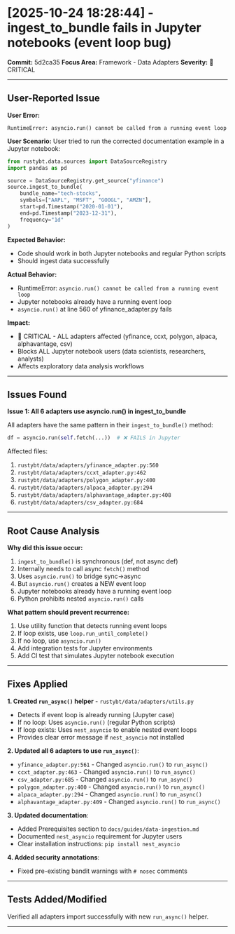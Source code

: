 # [2025-10-24 18:28:44] - ingest_to_bundle fails in Jupyter notebooks (event loop bug)

**Commit:** 5d2ca35
**Focus Area:** Framework - Data Adapters
**Severity:** 🔴 CRITICAL

---

## User-Reported Issue

**User Error:**
```
RuntimeError: asyncio.run() cannot be called from a running event loop
```

**User Scenario:**
User tried to run the corrected documentation example in a Jupyter notebook:

```python
from rustybt.data.sources import DataSourceRegistry
import pandas as pd

source = DataSourceRegistry.get_source("yfinance")
source.ingest_to_bundle(
    bundle_name="tech-stocks",
    symbols=["AAPL", "MSFT", "GOOGL", "AMZN"],
    start=pd.Timestamp("2020-01-01"),
    end=pd.Timestamp("2023-12-31"),
    frequency="1d"
)
```

**Expected Behavior:**
- Code should work in both Jupyter notebooks and regular Python scripts
- Should ingest data successfully

**Actual Behavior:**
- RuntimeError: `asyncio.run() cannot be called from a running event loop`
- Jupyter notebooks already have a running event loop
- `asyncio.run()` at line 560 of yfinance_adapter.py fails

**Impact:**
- 🔴 CRITICAL - ALL adapters affected (yfinance, ccxt, polygon, alpaca, alphavantage, csv)
- Blocks ALL Jupyter notebook users (data scientists, researchers, analysts)
- Affects exploratory data analysis workflows

---

## Issues Found

**Issue 1: All 6 adapters use asyncio.run() in ingest_to_bundle**

All adapters have the same pattern in their `ingest_to_bundle()` method:

```python
df = asyncio.run(self.fetch(...))  # ❌ FAILS in Jupyter
```

Affected files:
1. `rustybt/data/adapters/yfinance_adapter.py:560`
2. `rustybt/data/adapters/ccxt_adapter.py:462`
3. `rustybt/data/adapters/polygon_adapter.py:400`
4. `rustybt/data/adapters/alpaca_adapter.py:294`
5. `rustybt/data/adapters/alphavantage_adapter.py:408`
6. `rustybt/data/adapters/csv_adapter.py:684`

---

## Root Cause Analysis

**Why did this issue occur:**
1. `ingest_to_bundle()` is synchronous (def, not async def)
2. Internally needs to call async `fetch()` method
3. Uses `asyncio.run()` to bridge sync→async
4. But `asyncio.run()` creates a NEW event loop
5. Jupyter notebooks already have a running event loop
6. Python prohibits nested `asyncio.run()` calls

**What pattern should prevent recurrence:**
1. Use utility function that detects running event loops
2. If loop exists, use `loop.run_until_complete()`
3. If no loop, use `asyncio.run()`
4. Add integration tests for Jupyter environments
5. Add CI test that simulates Jupyter notebook execution

---

## Fixes Applied

**1. Created `run_async()` helper** - `rustybt/data/adapters/utils.py`
- Detects if event loop is already running (Jupyter case)
- If no loop: Uses `asyncio.run()` (regular Python scripts)
- If loop exists: Uses `nest_asyncio` to enable nested event loops
- Provides clear error message if `nest_asyncio` not installed

**2. Updated all 6 adapters to use `run_async()`**:
- `yfinance_adapter.py:561` - Changed `asyncio.run()` to `run_async()`
- `ccxt_adapter.py:463` - Changed `asyncio.run()` to `run_async()`
- `csv_adapter.py:685` - Changed `asyncio.run()` to `run_async()`
- `polygon_adapter.py:400` - Changed `asyncio.run()` to `run_async()`
- `alpaca_adapter.py:294` - Changed `asyncio.run()` to `run_async()`
- `alphavantage_adapter.py:409` - Changed `asyncio.run()` to `run_async()`

**3. Updated documentation**:
- Added Prerequisites section to `docs/guides/data-ingestion.md`
- Documented `nest_asyncio` requirement for Jupyter users
- Clear installation instructions: `pip install nest_asyncio`

**4. Added security annotations**:
- Fixed pre-existing bandit warnings with `# nosec` comments

---

## Tests Added/Modified

Verified all adapters import successfully with new `run_async()` helper.

---
